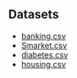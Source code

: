 ## Datasets

- [banking.csv](https://archive.ics.uci.edu/ml/datasets/bank+marketing)
- [Smarket.csv](https://raw.githubusercontent.com/selva86/datasets/master/Smarket.csv)
- [diabetes.csv](https://www.kaggle.com/uciml/pima-indians-diabetes-database)
- [housing.csv](https://www.kaggle.com/vikrishnan/boston-house-prices/data)